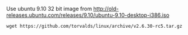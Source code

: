 Use ubuntu 9.10 32 bit image from http://old-releases.ubuntu.com/releases/9.10/ubuntu-9.10-desktop-i386.iso
  
    wget https://github.com/torvalds/linux/archive/v2.6.30-rc5.tar.gz
